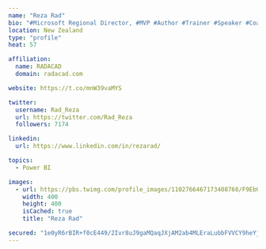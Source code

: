 ```yaml
---
name: "Reza Rad"
bio: "#Microsoft Regional Director, #MVP #Author #Trainer #Speaker #Coach #Consultant #PowerBI "
location: New Zealand
type: "profile"
heat: 57

affiliation:
  name: RADACAD
  domain: radacad.com

website: https://t.co/mnW39vaMYS

twitter:
  username: Rad_Reza
  url: https://twitter.com/Rad_Reza
  followers: 7174

linkedin:
  url: https://www.linkedin.com/in/rezarad/

topics:
  - Power BI

images:
  - url: https://pbs.twimg.com/profile_images/1102766467173408768/F9EbQENa_400x400.png
    width: 400
    height: 400
    isCached: true
    title: "Reza Rad"

secured: "1e0yR6rBIR+f0cE449/2Ivr8uJ9gaMQaqJXjAM2ab4MLEraLubbFVVCY9heYjN8OXtbYdfEb3+Z/1FN1Hw5tzfD7jwGzbAiSiC5BvCZrB8MKkdsDckGlvdzn2HvdGPUZa2jocBHz8vjjPodjzxuC/Yek016xJ/AEheoDOravV97gML4BhisWb6FUx0BVIPdcgFixpqMZFFeKXL07z8Ovezg0gssZXXYZ8SAUYMQYAkEAf/3AvwWhsGKFo4Z4J940LeF+tctnlzSVhDQRKAOhK8TsvM0beUVu4esrYOVhY1USYnZ/r6y764tDkM+OfIdaOlTwytMu/fGnrXdScYeF18cE/XP2kfQNf4yxpH/ZWYwwbnLlkgPPe0b+mvSsy/HLOxt4NwDH42QKJVtRQRHb6JAbMEt+NudIzPrU8AjjAxg=;lXI0xOjAYYmIVj41CkXofA=="
---
```


